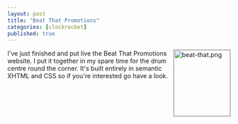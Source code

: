 ```yaml
---
layout: post
title: "Beat That Promotions"
categories: [clockrocket]
published: true
---
```


<a href="http://www.beat-that.co.uk"><img alt="beat-that.png" src="http://www.clockrocket.net/archives/beat-that.png" width="127" height="150" border="0" style="border: 1px solid #999; float: right; margin-left: 10px;" /></a>I've just finished and put live the Beat That Promotions website.  I put it together in my spare time for the drum centre round the corner.  It's built entirely in semantic XHTML and CSS so if you're interested go have a look.
<br clear="right" />
